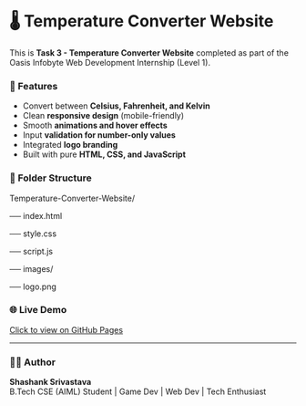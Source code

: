 # 🌡️ Temperature Converter Website

This is **Task 3 - Temperature Converter Website** completed as part of the Oasis Infobyte Web Development Internship (Level 1).

### 🚀 Features
- Convert between **Celsius, Fahrenheit, and Kelvin**
- Clean **responsive design** (mobile-friendly)
- Smooth **animations and hover effects**
- Input **validation for number-only values**
- Integrated **logo branding**
- Built with pure **HTML, CSS, and JavaScript**

### 📁 Folder Structure
Temperature-Converter-Website/

── index.html

── style.css

── script.js

── images/

 ── logo.png

 
### 🌐 Live Demo
[Click to view on GitHub Pages](https://genuineinsaan.github.io/Temperature-Converter-Website/)

---

### 🧑‍💻 Author
**Shashank Srivastava**  
B.Tech CSE (AIML) Student | Game Dev | Web Dev | Tech Enthusiast
